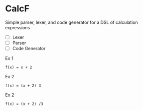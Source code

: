 # CalcF

Simple parser, lexer, and code generator for a DSL of calculation expressions

- [ ] Lexer
- [ ] Parser
- [ ] Code Generator

<!-- markdownlint-disable MD040 -->
Ex 1

```
f(x) = x + 2
```

Ex 2

```
f(x) = (x + 2) 3
```

Ex 2

```
f(x) = (x + 2) /3
```
